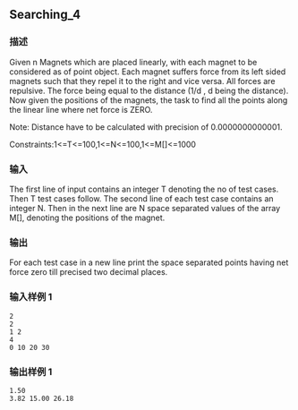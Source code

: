 ## Searching_4

### 描述

Given n Magnets which are placed linearly, with each magnet to be considered as of point object. Each magnet suffers force from its left sided magnets such that they repel it to the right and vice versa. All forces are repulsive. The force being equal to the distance (1/d , d being the distance). Now given the positions of the magnets, the task to find all the points along the linear line where net force is ZERO.

Note: Distance have to be calculated with precision of 0.0000000000001.

Constraints:1<=T<=100,1<=N<=100,1<=M[]<=1000

### 输入

The first line of input contains an integer T denoting the no of test cases. Then T test cases follow. The second line of each test case contains an integer N. Then in the next line are N space separated values of the array M[], denoting the positions of the magnet.

### 输出

For each test case in a new line print the space separated points having net force zero till precised two decimal places.

### 输入样例 1 

```
2
2
1 2 
4
0 10 20 30 
```

### 输出样例 1

```
1.50
3.82 15.00 26.18
```